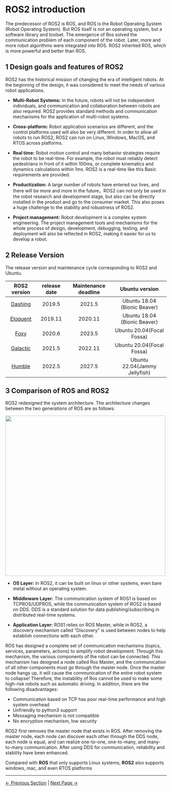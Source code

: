 # ROS2 introduction

The predecessor of ROS2 is ROS, and ROS is the Robot Operating System (Robot Operating System). But ROS itself is not an operating system, but a software library and toolset.
The emergence of Ros solved the communication problem of each component of the robot. Later, more and more robot algorithms were integrated into ROS. ROS2 inherited ROS, which is more powerful and better than ROS.

## 1 Design goals and features of ROS2

ROS2 has the historical mission of changing the era of intelligent robots. At the beginning of the design, it was considered to meet the needs of various robot applications.

* **Multi-Robot Systems:** In the future, robots will not be independent individuals, and communication and collaboration between robots are also required. ROS2 provides standard methods and communication mechanisms for the application of multi-robot systems.
  
* **Cross-platform:** Robot application scenarios are different, and the control platforms used will also be very different. In order to allow all robots to run ROS2, ROS2 can run on Linux, Windows, MacOS, and RTOS across platforms.
  
* **Real time:** Robot motion control and many behavior strategies require the robot to be real-time. For example, the robot must reliably detect pedestrians in front of it within 100ms, or complete kinematics and dynamics calculations within 1ms. ROS2 is a real-time like this Basic requirements are provided.

* **Productization:** A large number of robots have entered our lives, and there will be more and more in the future，ROS2 can not only be used in the robot research and development stage, but also can be directly installed in the product and go to the consumer market. This also poses a huge challenge to the stability and robustness of ROS2.
  
* **Project management:** Robot development is a complex system engineering. The project management tools and mechanisms for the whole process of design, development, debugging, testing, and deployment will also be reflected in ROS2, making it easier for us to develop a robot.

## 2 Release Version

The release version and maintenance cycle corresponding to ROS2 and Ubuntu.

| **ROS2 version** | **release date** | **Maintenance deadline** | **Ubuntu version** |
| :--------: | :------------------: | :-------------: | :-------------: |
| [Dashing](http://docs.ros.org/en/dashing/index.html)     | 2019.5 | 2021.5 | Ubuntu 18.04 (Bionic Beaver)  |
| [Eloquent](http://docs.ros.org/en/eloquent/index.html)     | 2019.11| 2020.11 | Ubuntu 18.04 (Bionic Beaver)  |
| [Foxy](http://docs.ros.org/en/foxy/index.html)     | 2020.6 | 2023.5 | Ubuntu 20.04(Focal Fossa)  |
| [Galactic](http://docs.ros.org/en/galactic/index.html) | 2021.5 | 2022.11 |Ubuntu 20.04(Focal Fossa)  |
| [Humble](http://docs.ros.org/en/humble/index.html)   | 2022.5 | 2027.5 | Ubuntu 22.04(Jammy Jellyfish)  |

## 3 Comparison of ROS and ROS2

ROS2 redesigned the system architecture. The architecture changes between the two generations of ROS are as follows:

<img src =../../resources/11-ApplicationBaseROS/ros-ros2.png
width ="500"  align = "center">

- **OS Layer:** In ROS2, it can be built on linux or other systems, even bare metal without an operating system.

- **Middleware Layer:** The communication system of ROS1 is based on TCPROS/UDPROS, while the communication system of ROS2 is based on DDS. DDS is a standard solution for data publishing/subscribing in distributed real-time systems.

- **Application Layer:** ROS1 relies on ROS Master, while in ROS2, a discovery mechanism called "Discovery" is used between nodes to help establish connections with each other.

ROS has designed a complete set of communication mechanisms (topics, services, parameters, actions) to simplify robot development. Through this mechanism, the various components of the robot can be connected. This mechanism has designed a node called Ros Master, and the communication of all other components must go through the master node. Once the master node hangs up, it will cause the communication of the entire robot system to collapse! Therefore, the instability of Ros cannot be used to make some high-risk robots such as automatic driving. In addition, there are the following disadvantages:

* Communication based on TCP has poor real-time performance and high system overhead
* Unfriendly to python3 support
* Messaging mechanism is not compatible
* No encryption mechanism, low security

ROS2 first removes the master node that exists in ROS. After removing the master node, each node can discover each other through the DDS node, each node is equal, and can realize one-to-one, one-to-many, and many-to-many communication. After using DDS for communication, reliability and stability have been enhanced.

Compared with **ROS** that only supports Linux systems, **ROS2** also supports windows, mac, and even RTOS platforms

---

[← Previous Section](../11.1-ROS1/11.1.1-M5.md) | [Next Page →](11.2.1-320M5/11.2.1.1-环境搭建.md)